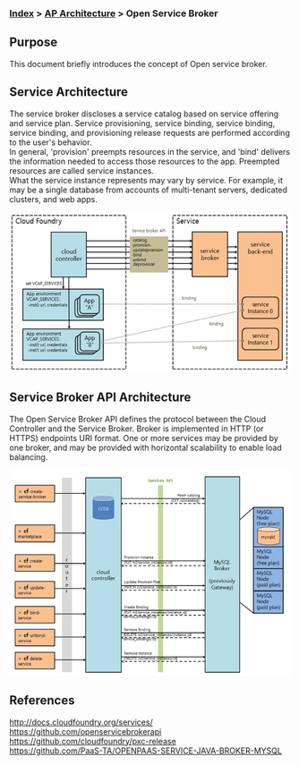 ### [Index](https://github.com/PaaS-TA/Guide-eng/blob/master/README.md) > [AP Architecture](../README.md) > Open Service Broker

## Purpose

This document briefly introduces the concept of Open service broker.


## Service Architecture
The service broker discloses a service catalog based on service offering and service plan. Service provisioning, service binding, service binding, service binding, and provisioning release requests are performed according to the user's behavior.
<br>
In general, 'provision' preempts resources in the service, and 'bind' delivers the information needed to access those resources to the app. Preempted resources are called service instances.
<br>
What the service instance represents may vary by service. For example, it may be a single database from accounts of multi-tenant servers, dedicated clusters, and web apps.

![Open Service Broker Architecture](image/open-service-broker_architecture.png)


## Service Broker API Architecture
The Open Service Broker API defines the protocol between the Cloud Controller and the Service Broker. Broker is implemented in HTTP (or HTTPS) endpoints URI format. One or more services may be provided by one broker, and may be provided with horizontal scalability to enable load balancing.

![Open Service Broker API Architecture](image/open-service-broker-API_architecture.png)

## References
http://docs.cloudfoundry.org/services/  
https://github.com/openservicebrokerapi  
https://github.com/cloudfoundry/pxc-release  
https://github.com/PaaS-TA/OPENPAAS-SERVICE-JAVA-BROKER-MYSQL